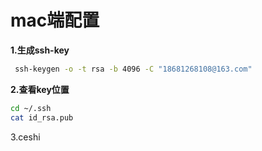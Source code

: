 # mac端配置

**1.生成ssh-key**

```bash
 ssh-keygen -o -t rsa -b 4096 -C "18681268108@163.com"
```

**2.查看key位置**

```bash
cd ~/.ssh
cat id_rsa.pub
```

3.ceshi 


